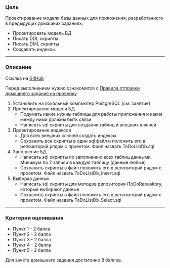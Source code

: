 ### Цель
    
Проектирование модели базы данных для приложения, разработанного в предыдущих домашних заданиях:

- Проектировать модель БД
- Писать DDL скрипты
- Писать DML скрипты
- Создавать индексы

---

### Описание

Ссылка на [GitHub](https://github.com/OTUS-NET/C-Sharp-Basic/blob/main/Homeworks/13%20%D0%9C%D0%BE%D0%B4%D0%B5%D0%BB%D1%8C%20%D0%B1%D0%B0%D0%B7%D1%8B%20%D0%B4%D0%B0%D0%BD%D0%BD%D1%8B%D1%85/Task.md)

Перед выполнением нужно ознакомится с [Правила отправки домашнего задания на проверку](https://github.com/OTUS-NET/C-Sharp-Basic/blob/main/Homeworks/README.md)

1. Установить на локальный компьютер PostgreSQL (см. занятие)
2. Проектирование модели БД
    - Подумать какие нужны таблицы для работы приложения и какие между ними должны быть связи
    - Написать sql скрипты для создания таблиц и внешних ключей
3. Проектирование индексов
    - Для всех внешних ключей создать индексы
    - Сохранить все скрипты в один sql файл и положить его в репозиторий рядом с проектом. Файл назвать ToDoListDb.sql
4. Заполнение БД
    - Написать sql скрипты по заполнению всех таблиц данными. Минимум по 2 записи в каждую таблицу (данные любые)
    - Сохранить скрипты в файл положить его в репозиторий рядом с проектом. Файл назвать ToDoListDb_Insert.sql
5. Выборка данных
    - Написать sql скрипты для методов репозитория IToDoRepository, которые выбирают данные
    - Сохранить скрипты в файл положить его в репозиторий рядом с проектом. Файл назвать ToDoListDb_Select.sql
---

### Критерии оценивания

- Пункт 1 - 2 балла
- Пункт 2 - 2 балла
- Пункт 3 - 2 балла
- Пункт 4 - 2 балла
- Пункт 5 - 2 балла

Для зачёта домашнего задания достаточно 8 баллов.